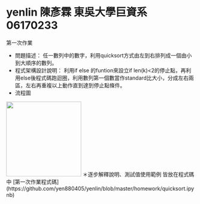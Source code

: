 # yenlin 陳彥霖 東吳大學巨資系 06170233
第一次作業
* 問題描述：
任一數列中的數字，利用quicksort方式由左到右排列成一個由小到大順序的數列。
* 程式架構設計說明：
利用if else 的funtion來設立if len(k)<2的停止點，再利用else後程式碼跑迴圈，利用數列第一個數當作standard比大小，分成左右兩區，左右再重複以上動作直到達到停止點條件。
* 流程圖
<img src='https://github.com/yen880405/yenlin/blob/master/homework/image/quick.jpg' height=200 weight =200>
＊逐步解釋說明、測試值使用範例
皆放在程式碼中
[第一次作業程式碼](https://github.com/yen880405/yenlin/blob/master/homework/quicksort.ipynb)
